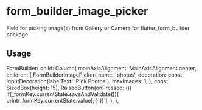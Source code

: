 # form_builder_image_picker

Field for picking image(s) from Gallery or Camera for flutter_form_builder  package

## Usage

FormBuilder(
  child: Column(
    mainAxisAlignment: MainAxisAlignment.center,
    children: <Widget>[
      FormBuilderImagePicker(
        name: 'photos',
        decoration: const InputDecoration(labelText: 'Pick Photos'),
        maxImages: 1,
      ),
      const SizedBox(height: 15),
      RaisedButton(onPressed: (){
        if(_formKey.currentState.saveAndValidate()){
          print(_formKey.currentState.value);
        }
      })
    ],
  ),
),
